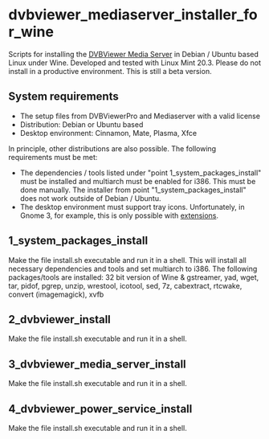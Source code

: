 dvbviewer_mediaserver_installer_for_wine
========================================
Scripts for installing the [DVBViewer Media Server](https://dvbviewer.com/) in Debian / Ubuntu based Linux under Wine.
Developed and tested with Linux Mint 20.3.
Please do not install in a productive environment. This is still a beta version.

System requirements
-------------------
- The setup files from DVBViewerPro and Mediaserver with a valid license
- Distribution: Debian or Ubuntu based
- Desktop environment: Cinnamon, Mate, Plasma, Xfce

In principle, other distributions are also possible. The following requirements must be met:
- The dependencies / tools listed under "point 1_system_packages_install" must be installed and multiarch must be enabled for i386. This must be done manually. The installer from point "1_system_packages_install" does not work outside of Debian / Ubuntu.
- The desktop environment must support tray icons. Unfortunately, in Gnome 3, for example, this is only possible with [extensions](https://github.com/phocean/TopIcons-plus).


1_system_packages_install
-------------------------
Make the file install.sh executable and run it in a shell. This will install all necessary dependencies and tools and set multiarch to i386.
The following packages/tools are installed:
32 bit version of Wine & gstreamer, yad, wget, tar, pidof, pgrep, unzip, wrestool, icotool, sed, 7z, cabextract, rtcwake, convert (imagemagick), xvfb

2_dvbviewer_install
-------------------
Make the file install.sh executable and run it in a shell.

3_dvbviewer_media_server_install
--------------------------------
Make the file install.sh executable and run it in a shell.

4_dvbviewer_power_service_install
---------------------------------
Make the file install.sh executable and run it in a shell.

